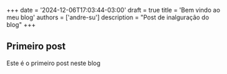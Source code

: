 +++
date = '2024-12-06T17:03:44-03:00'
draft = true
title = 'Bem vindo ao meu blog'
authors = ['andre-su']
description = "Post de inalguração do blog"
+++

## Primeiro post

Este é o primeiro post neste blog
